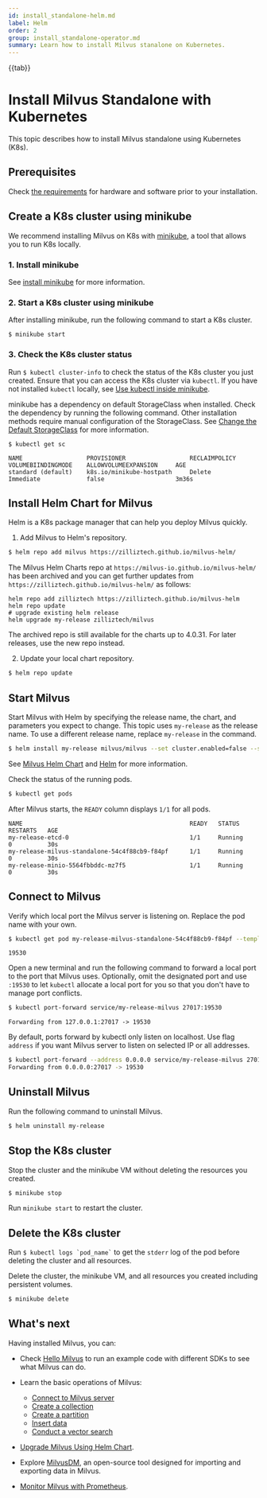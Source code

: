 ```yaml
---
id: install_standalone-helm.md
label: Helm
order: 2
group: install_standalone-operator.md
summary: Learn how to install Milvus stanalone on Kubernetes.
---
```


{{tab}}

# Install Milvus Standalone with Kubernetes

This topic describes how to install Milvus standalone using Kubernetes (K8s).

## Prerequisites

Check [the requirements](prerequisite-helm.md) for hardware and software prior to your installation.

## Create a K8s cluster using minikube

We recommend installing Milvus on K8s with [minikube](https://minikube.sigs.k8s.io/docs/), a tool that allows you to run K8s locally.

### 1. Install minikube

See [install minikube](https://minikube.sigs.k8s.io/docs/start/) for more information.

### 2. Start a K8s cluster using minikube

After installing minikube, run the following command to start a K8s cluster.

```
$ minikube start
```

### 3. Check the K8s cluster status

Run `$ kubectl cluster-info` to check the status of the K8s cluster you just created. Ensure that you can access the K8s cluster via `kubectl`. If you have not installed `kubectl` locally, see [Use kubectl inside minikube](https://minikube.sigs.k8s.io/docs/handbook/kubectl/).

minikube has a dependency on default StorageClass when installed. Check the dependency by running the following command. Other installation methods require manual configuration of the StorageClass. See [Change the Default StorageClass](https://kubernetes.io/docs/tasks/administer-cluster/change-default-storage-class/) for more information.

```
$ kubectl get sc
```

```
NAME                  PROVISIONER                  RECLAIMPOLICY    VOLUMEBIINDINGMODE    ALLOWVOLUMEEXPANSION     AGE
standard (default)    k8s.io/minikube-hostpath     Delete           Immediate             false                    3m36s
```

## Install Helm Chart for Milvus

Helm is a K8s package manager that can help you deploy Milvus quickly.

1. Add Milvus to Helm's repository.

```bash
$ helm repo add milvus https://zilliztech.github.io/milvus-helm/
```

<div class="alert note">

The Milvus Helm Charts repo at `https://milvus-io.github.io/milvus-helm/` has been archived and you can get further updates from `https://zilliztech.github.io/milvus-helm/` as follows:

```shell
helm repo add zilliztech https://zilliztech.github.io/milvus-helm
helm repo update
# upgrade existing helm release
helm upgrade my-release zilliztech/milvus
```

The archived repo is still available for the charts up to 4.0.31. For later releases, use the new repo instead.

</div>

2. Update your local chart repository.

```bash
$ helm repo update
```

## Start Milvus

Start Milvus with Helm by specifying the release name, the chart, and parameters you expect to change. This topic uses <code>my-release</code> as the release name. To use a different release name, replace <code>my-release</code> in the command.

```bash
$ helm install my-release milvus/milvus --set cluster.enabled=false --set etcd.replicaCount=1 --set minio.mode=standalone --set pulsar.enabled=false
```

<div class="alert note">
See <a href="https://artifacthub.io/packages/helm/milvus/milvus">Milvus Helm Chart</a> and <a href="https://helm.sh/docs/">Helm</a> for more information.
</div>

Check the status of the running pods.

```bash
$ kubectl get pods
```

After Milvus starts, the `READY` column displays `1/1` for all pods.

```text
NAME                                               READY   STATUS      RESTARTS   AGE
my-release-etcd-0                                  1/1     Running     0          30s
my-release-milvus-standalone-54c4f88cb9-f84pf      1/1     Running     0          30s
my-release-minio-5564fbbddc-mz7f5                  1/1     Running     0          30s
```

## Connect to Milvus

Verify which local port the Milvus server is listening on. Replace the pod name with your own.

```bash
$ kubectl get pod my-release-milvus-standalone-54c4f88cb9-f84pf --template='{{(index (index .spec.containers 0).ports 0).containerPort}}{{"\n"}}'
```

```
19530
```

Open a new terminal and run the following command to forward a local port to the port that Milvus uses. Optionally, omit the designated port and use `:19530` to let `kubectl` allocate a local port for you so that you don't have to manage port conflicts.

```bash
$ kubectl port-forward service/my-release-milvus 27017:19530
```

```
Forwarding from 127.0.0.1:27017 -> 19530
```

By default, ports forward by kubectl only listen on localhost. Use flag `address` if you want Milvus server to listen on selected IP or all addresses.

```bash
$ kubectl port-forward --address 0.0.0.0 service/my-release-milvus 27017:19530
Forwarding from 0.0.0.0:27017 -> 19530
```

## Uninstall Milvus

Run the following command to uninstall Milvus.

```bash
$ helm uninstall my-release
```

## Stop the K8s cluster

Stop the cluster and the minikube VM without deleting the resources you created.

```bash
$ minikube stop
```

Run `minikube start` to restart the cluster.

## Delete the K8s cluster

<div class="alert note">
Run <code>$ kubectl logs `pod_name`</code> to get the <code>stderr</code> log of the pod before deleting the cluster and all resources.
</div>

Delete the cluster, the minikube VM, and all resources you created including persistent volumes.

```bash
$ minikube delete
```

## What's next

Having installed Milvus, you can:

- Check [Hello Milvus](example_code.md) to run an example code with different SDKs to see what Milvus can do.

- Learn the basic operations of Milvus:
  - [Connect to Milvus server](manage_connection.md)
  - [Create a collection](create_collection.md)
  - [Create a partition](create_partition.md)
  - [Insert data](insert_data.md)
  - [Conduct a vector search](search.md)

- [Upgrade Milvus Using Helm Chart](upgrade_milvus_standalone-helm.md).
- Explore [MilvusDM](migrate_overview.md), an open-source tool designed for importing and exporting data in Milvus.
- [Monitor Milvus with Prometheus](monitor.md).
